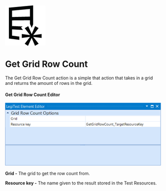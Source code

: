 ﻿![](images/GetGridRowCount.png)

# Get Grid Row Count



The Get Grid Row Count action is a simple that action that takes in a grid and returns the amount of rows in the grid.



#### Get Grid Row Count Editor

![](images/GetGridRowCountEditor.png)





**Grid -** The grid to get the row count from.



**Resource key -** The name given to the result stored in the Test Resources.